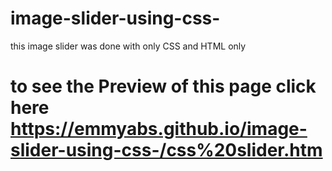 # image-slider-using-css-
this image slider was done with only CSS and HTML only
# to see the Preview of this page click here https://emmyabs.github.io/image-slider-using-css-/css%20slider.htm
